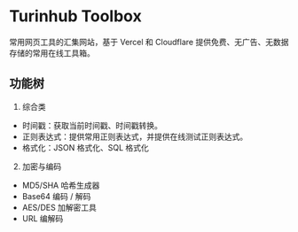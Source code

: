 # Turinhub Toolbox

常用网页工具的汇集网站，基于 Vercel 和 Cloudflare 提供免费、无广告、无数据存储的常用在线工具箱。

## 功能树

1. 综合类
- 时间戳：获取当前时间戳、时间戳转换。
- 正则表达式：提供常用正则表达式，并提供在线测试正则表达式。
- 格式化：JSON 格式化、SQL 格式化

2. 加密与编码
- MD5/SHA 哈希生成器
- Base64 编码 / 解码
- AES/DES 加解密工具
- URL 编解码
